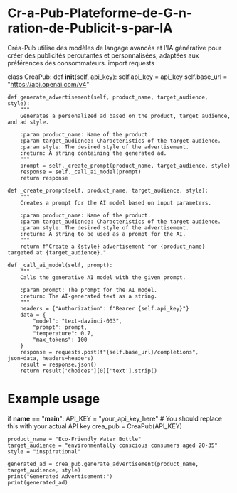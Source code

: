 # Cr-a-Pub-Plateforme-de-G-n-ration-de-Publicit-s-par-IA
Créa-Pub utilise des modèles de langage avancés et l'IA générative pour créer des publicités percutantes et personnalisées, adaptées aux préférences des consommateurs.
import requests

class CreaPub:
    def __init__(self, api_key):
        self.api_key = api_key
        self.base_url = "https://api.openai.com/v4"

    def generate_advertisement(self, product_name, target_audience, style):
        """
        Generates a personalized ad based on the product, target audience, and ad style.

        :param product_name: Name of the product.
        :param target_audience: Characteristics of the target audience.
        :param style: The desired style of the advertisement.
        :return: A string containing the generated ad.
        """
        prompt = self._create_prompt(product_name, target_audience, style)
        response = self._call_ai_model(prompt)
        return response

    def _create_prompt(self, product_name, target_audience, style):
        """
        Creates a prompt for the AI model based on input parameters.

        :param product_name: Name of the product.
        :param target_audience: Characteristics of the target audience.
        :param style: The desired style of the advertisement.
        :return: A string to be used as a prompt for the AI.
        """
        return f"Create a {style} advertisement for {product_name} targeted at {target_audience}."

    def _call_ai_model(self, prompt):
        """
        Calls the generative AI model with the given prompt.

        :param prompt: The prompt for the AI model.
        :return: The AI-generated text as a string.
        """
        headers = {"Authorization": f"Bearer {self.api_key}"}
        data = {
            "model": "text-davinci-003",
            "prompt": prompt,
            "temperature": 0.7,
            "max_tokens": 100
        }
        response = requests.post(f"{self.base_url}/completions", json=data, headers=headers)
        result = response.json()
        return result['choices'][0]['text'].strip()

# Example usage
if __name__ == "__main__":
    API_KEY = "your_api_key_here"  # You should replace this with your actual API key
    crea_pub = CreaPub(API_KEY)

    product_name = "Eco-Friendly Water Bottle"
    target_audience = "environmentally conscious consumers aged 20-35"
    style = "inspirational"

    generated_ad = crea_pub.generate_advertisement(product_name, target_audience, style)
    print("Generated Advertisement:")
    print(generated_ad)
